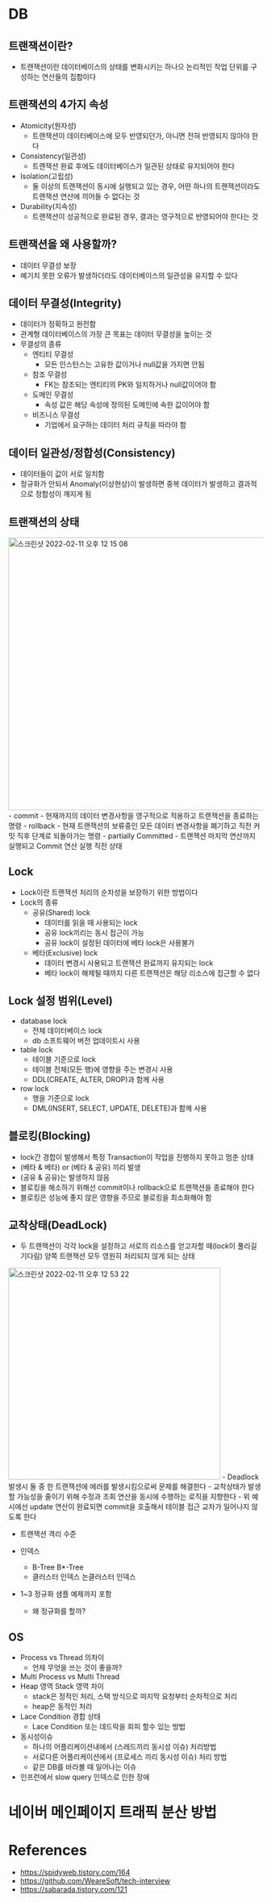 # DB

## 트랜잭션이란?
- 트랜잭션이란 데이터베이스의 상태를 변화시키는 하나으 논리적인 작업 단위를 구성하는 연산들의 집합이다

## 트랜잭션의 4가지 속성
- Atomicity(원자성)
  - 트랜잭션이 데이터베이스에 모두 반영되던가, 아니면 전혀 반영되지 않아야 한다
- Consistency(일관성)
  - 트랜잭션 완료 후에도 데이터베이스가 일관된 상태로 유지되어야 한다
- Isolation(고립성)
  - 둘 이상의 트랜잭션이 동시에 실행되고 있는 경우, 어떤 하나의 트랜잭션이라도 트랜잭션 연산에 끼어들 수 없다는 것
- Durability(지속성)
  - 트랜잭션이 성공적으로 완료된 경우, 결과는 영구적으로 반영되어야 한다는 것

## 트랜잭션을 왜 사용할까?
- 데이터 무결성 보장
- 예기치 못한 오류가 발생하더라도 데이터베이스의 일관성을 유지할 수 있다

## 데이터 무결성(Integrity)
- 데이터가 정확하고 완전함
- 관계형 데이터베이스의 가장 큰 목표는 데이터 무결성을 높이는 것
- 무결성의 종류
  - 엔티티 무결성
    - 모든 인스턴스는 고유한 값이거나 null값을 가지면 안됨
  - 참조 무결성
    - FK는 참조되는 엔티티의 PK와 일치하거나 null값이어야 함
  - 도메인 무결성
    - 속성 값은 해당 속성에 정의된 도메인에 속한 값이어야 함
  - 비즈니스 무결성
    - 기업에서 요구하는 데이터 처리 규칙을 따라야 함

## 데이터 일관성/정합성(Consistency)
- 데이터들이 값이 서로 일치함  
- 정규화가 안되서 Anomaly(이상현상)이 발생하면 중복 데이터가 발생하고 결과적으로 정합성이 깨지게 됨  

## 트랜잭션의 상태
<img width="541" alt="스크린샷 2022-02-11 오후 12 15 08" src="https://user-images.githubusercontent.com/66231761/153532419-13438d9d-810e-45c1-8a75-bc0e6e717358.png">
- commit
  - 현재까지의 데이터 변경사항을 영구적으로 적용하고 트랜잭션을 종료하는 명령
- rollback
  - 현재 트랜잭션의 보류중인 모든 데이터 변경사항을 폐기하고 직전 커밋 직후 단계로 되돌아가는 명령
- partially Committed
  - 트랜잭션 마지막 연산까지 실행되고 Commit 연산 실행 직전 상태

## Lock
- Lock이란 트랜잭션 처리의 순차성을 보장하기 위한 방법이다
- Lock의 종류
  - 공유(Shared) lock
    - 데이터를 읽을 때 사용되는 lock
    - 공유 lock끼리는 동시 접근이 가능
    - 공유 lock이 설정된 데이터에 베타 lock은 사용불가
  - 베타(Exclusive) lock
    - 데이터 변경시 사용되고 트랜잭션 완료까지 유지되는 lock
    - 베타 lock이 해제될 때까지 다른 트랜잭션은 해당 리소스에 접근할 수 없다

## Lock 설정 범위(Level)
- database lock
  - 전체 데이터베이스 lock
  - db 소프트웨어 버전 업데이트시 사용
- table lock
  -  테이블 기준으로 lock
  -  테이블 전체(모든 행)에 영향을 주는 변경시 사용
  -  DDL(CREATE, ALTER, DROP)과 함께 사용
- row lock
  - 행을 기준으로 lock
  - DML(INSERT, SELECT, UPDATE, DELETE)과 함께 사용

## 블로킹(Blocking)
- lock간 경합이 발생해서 특정 Transaction이 작업을 진행하지 못하고 멈춘 상태
- (베타 & 베타) or (베타 & 공유) 끼리 발생
- (공유 & 공유)는 발생하지 않음
- 블로킹을 해소하기 위해선 commit이나 rollback으로 트랜잭션을 종료해야 한다
- 블로킹은 성능에 좋지 않은 영향을 주므로 블로킹을 최소화해야 함

## 교착상태(DeadLock)
- 두 트랜잭션이 각각 lock을 설정하고 서로의 리소스를 얻고자할 때(lock이 풀리길 기다림) 양쪽 트랜잭션 모두 영원히 처리되지 않게 되는 상태

<img width="420" alt="스크린샷 2022-02-11 오후 12 53 22" src="https://user-images.githubusercontent.com/66231761/153535150-bdae3e93-82ac-47c7-9af0-0d317bc5e032.png">
- Deadlock 발생시 둘 중 한 트랜잭션에 에러를 발생시킴으로써 문제를 해결한다
- 교착상태가 발생할 가능성을 줄이기 위해 수정과 조회 연산을 동시에 수행하는 로직을 지향한다
- 위 예시에선 update 연산이 완료되면 commit을 호출해서 테이블 접근 교차가 일어나지 않도록 한다

- 트랜잭션 격리 수준

- 인덱스
    - B-Tree B*-Tree
    - 클러스터 인덱스 논클러스터 인덱스
- 1~3 정규화 샘플 예제까지 포함
    - 왜 정규화를 할까?

## OS

- Process vs Thread 의차이
    - 언제 무엇을 쓰는 것이 좋을까?
- Multi Process vs Multi Thread
- Heap 영역 Stack 영역 차이
    - stack은 정적인 처리, 스택 방식으로 마지막 요청부터 순차적으로 처리
    - heap은 동적인 처리
- Lace Condition 경합 상태
    - Lace Condition 또는 데드락을 회피 할수 있는 방법
- 동시성이슈
    - 하나의 어플리케이션내에서 (스레드끼리 동시성 이슈) 처리방법
    - 서로다른 어플리케이션에서 (프로세스 끼리 동시성 이슈) 처리 방법
    - 같은 DB를 바라볼 때 일어나는 이슈
- 인프런에서 slow query 인덱스로 인한 장애

# 네이버 메인페이지 트래픽 분산 방법

# References
- https://spidyweb.tistory.com/164
- https://github.com/WeareSoft/tech-interview
- https://sabarada.tistory.com/121
